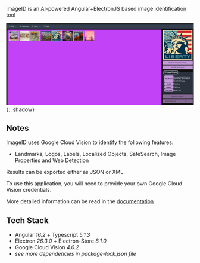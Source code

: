 imageID is an AI-powered Angular+ElectronJS based image identification tool

![The interface of imageID](/src/assets/images/imageIDInterface.PNG "Interface"){: .shadow}

## Notes

ImageID uses Google Cloud Vision to identify the following features:

- Landmarks, Logos, Labels, Localized Objects, SafeSearch, Image Properties and Web Detection

Results can be exported either as JSON or XML.

To use this application, you will need to provide your own Google Cloud Vision credentials.

More detailed information can be read in the [documentation](/src/assets/docs/Documentation.pdf)

## Tech Stack

- Angular _16.2_ + Typescript _5.1.3_
- Electron _26.3.0_ + Electron-Store _8.1.0_
- Google Cloud Vision _4.0.2_
- _see more dependencies in package-lock.json file_
